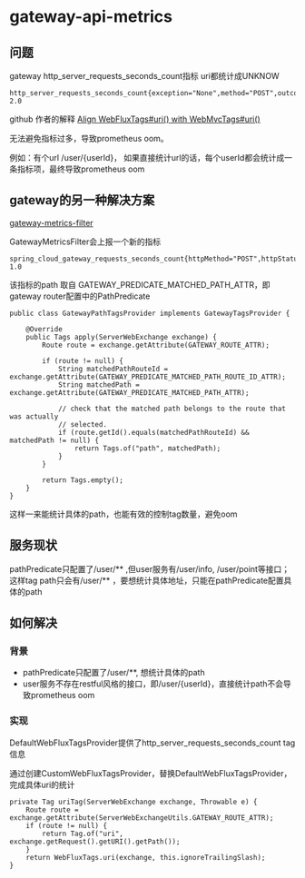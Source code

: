# gateway-api-metrics

## 问题
gateway http_server_requests_seconds_count指标 uri都统计成UNKNOW
```
http_server_requests_seconds_count{exception="None",method="POST",outcome="SUCCESS",status="200",uri="UNKNOWN",} 2.0
```

github 作者的解释
[Align WebFluxTags#uri() with WebMvcTags#uri()](https://github.com/spring-projects/spring-boot/pull/15609#issuecomment-452446348)

无法避免指标过多，导致prometheus oom。

例如：有个url /user/{userId}， 如果直接统计url的话，每个userId都会统计成一条指标项，最终导致prometheus oom

## gateway的另一种解决方案

[gateway-metrics-filter](https://docs.spring.io/spring-cloud-gateway/docs/current/reference/html/#the-gateway-metrics-filter)

GatewayMetricsFilter会上报一个新的指标
```
spring_cloud_gateway_requests_seconds_count{httpMethod="POST",httpStatusCode="200",outcome="SUCCESSFUL",path="/api/user/**",path_enabled="true",routeId="user",routeUri="lb://user",status="OK",} 1.0
```

该指标的path 取自 GATEWAY_PREDICATE_MATCHED_PATH_ATTR，即gateway router配置中的PathPredicate
```
public class GatewayPathTagsProvider implements GatewayTagsProvider {

	@Override
	public Tags apply(ServerWebExchange exchange) {
		Route route = exchange.getAttribute(GATEWAY_ROUTE_ATTR);

		if (route != null) {
			String matchedPathRouteId = exchange.getAttribute(GATEWAY_PREDICATE_MATCHED_PATH_ROUTE_ID_ATTR);
			String matchedPath = exchange.getAttribute(GATEWAY_PREDICATE_MATCHED_PATH_ATTR);

			// check that the matched path belongs to the route that was actually
			// selected.
			if (route.getId().equals(matchedPathRouteId) && matchedPath != null) {
				return Tags.of("path", matchedPath);
			}
		}

		return Tags.empty();
	}
}
```

这样一来能统计具体的path，也能有效的控制tag数量，避免oom

## 服务现状
pathPredicate只配置了/user/** ,但user服务有/user/info, /user/point等接口；这样tag path只会有/user/** ，要想统计具体地址，只能在pathPredicate配置具体的path

## 如何解决
### 背景
+ pathPredicate只配置了/user/**, 想统计具体的path
+ user服务不存在restful风格的接口，即/user/{userId}，直接统计path不会导致prometheus oom

### 实现
DefaultWebFluxTagsProvider提供了http_server_requests_seconds_count tag信息

通过创建CustomWebFluxTagsProvider，替换DefaultWebFluxTagsProvider，完成具体uri的统计

```
private Tag uriTag(ServerWebExchange exchange, Throwable e) {
    Route route = exchange.getAttribute(ServerWebExchangeUtils.GATEWAY_ROUTE_ATTR);
    if (route != null) {
        return Tag.of("uri", exchange.getRequest().getURI().getPath());
    }
    return WebFluxTags.uri(exchange, this.ignoreTrailingSlash);
}
```
